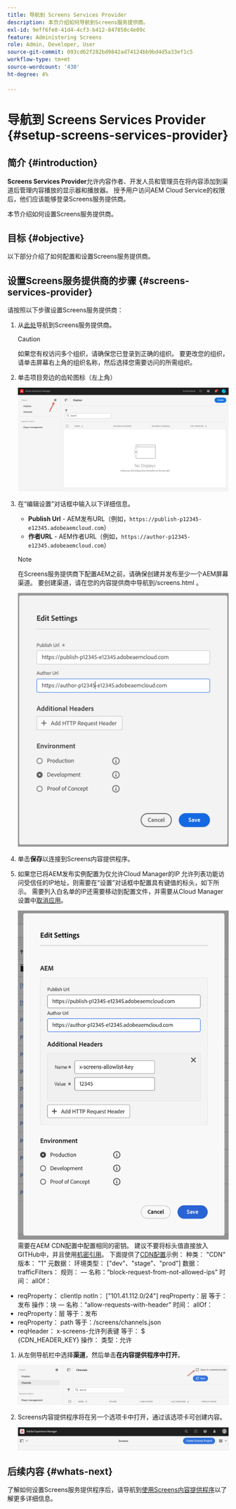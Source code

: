 ```yaml
---
title: 导航到 Screens Services Provider
description: 本页介绍如何导航到Screens服务提供商。
exl-id: 9eff6fe8-41d4-4cf3-b412-847850c4e09c
feature: Administering Screens
role: Admin, Developer, User
source-git-commit: 093cd62f282bd9842ad74124bb9bd4d5a33ef1c5
workflow-type: tm+mt
source-wordcount: '430'
ht-degree: 4%

---
```


# 导航到 Screens Services Provider {#setup-screens-services-provider}

## 简介 {#introduction}

**Screens Services Provider**&#x200B;允许内容作者、开发人员和管理员在将内容添加到渠道后管理内容播放的显示器和播放器。 授予用户访问AEM Cloud Service的权限后，他们应该能够登录Screens服务提供商。

本节介绍如何设置Screens服务提供商。


## 目标 {#objective}

以下部分介绍了如何配置和设置Screens服务提供商。

## 设置Screens服务提供商的步骤 {#screens-services-provider}

请按照以下步骤设置Screens服务提供商：

1. 从[此处](https://experience.adobe.com/screens)导航到Screens服务提供商。

   >[!CAUTION]
   >如果您有权访问多个组织，请确保您已登录到正确的组织。 要更改您的组织，请单击屏幕右上角的组织名称，然后选择您需要访问的所需组织。

1. 单击项目旁边的齿轮图标（左上角）

   ![图像](/help/screens-cloud/assets/configure/configure-screens0.png)

1. 在“编辑设置”对话框中输入以下详细信息。
   * **Publish Url** - AEM发布URL（例如，`https://publish-p12345-e12345.adobeaemcloud.com`）
   * **作者URL** - AEM作者URL（例如，`https://author-p12345-e12345.adobeaemcloud.com`）

   >[!NOTE]
   >在Screens服务提供商下配置AEM之前，请确保创建并发布至少一个AEM屏幕渠道。 要创建渠道，请在您的内容提供商中导航到/screens.html 。

   ![图像](/help/screens-cloud/assets/configure/configure-screens4.png)

1. 单击&#x200B;**保存**&#x200B;以连接到Screens内容提供程序。

1. 如果您已将AEM发布实例配置为仅允许Cloud Manager的IP 允许列表功能访问受信任的IP地址，则需要在“设置”对话框中配置具有键值的标头，如下所示。
需要列入白名单的IP还需要移动到配置文件，并需要从Cloud Manager设置中[取消应用](https://experienceleague.adobe.com/en/docs/experience-manager-cloud-service/content/implementing/using-cloud-manager/ip-allow-lists/apply-allow-list)。

   ![图像](/help/screens-cloud/assets/configure/configure-screens20.png)
需要在AEM CDN配置中配置相同的密钥。  建议不要将标头值直接放入GITHub中，并且使用[机密引用](https://experienceleague.adobe.com/en/docs/experience-manager-cloud-service/content/implementing/content-delivery/cdn-credentials-authentication#rotating-secrets)。
下面提供了[CDN配置](https://experienceleague.adobe.com/en/docs/experience-manager-cloud-service/content/security/traffic-filter-rules-including-waf)示例：
种类： &quot;CDN&quot;
版本： &quot;1&quot;
元数据：
环境类型： [&quot;dev&quot;、&quot;stage&quot;、&quot;prod&quot;]
数据：
trafficFilters：
规则：
 — 名称：“block-request-from-not-allowed-ips”
时间：
allOf：
- reqProperty： clientIp
notIn： [&quot;101.41.112.0/24&quot;]
reqProperty：层
等于：发布
操作：块
 — 名称：“allow-requests-with-header”
时间：
allOf：
- reqProperty：层
等于：发布
- reqProperty： path
等于：/screens/channels.json
- reqHeader： x-screens-允许列表键
等于： $\
   {CDN_HEADER_KEY}
操作：
类型：允许

1. 从左侧导航栏中选择&#x200B;**渠道**，然后单击&#x200B;**在内容提供程序中打开**。

   ![图像](/help/screens-cloud/assets/configure/configure-screens1.png)

1. Screens内容提供程序将在另一个选项卡中打开，通过该选项卡可创建内容。

   ![图像](/help/screens-cloud/assets/configure/configure-screens2.png)





## 后续内容 {#whats-next}

了解如何设置Screens服务提供程序后，请导航到[使用Screens内容提供程序](https://experienceleague.adobe.com/docs/experience-manager-cloud-service/content/screens-as-cloud-service/configure-screens-cloud/using-screens-content-provider.html#screens-content-provider)以了解更多详细信息。
